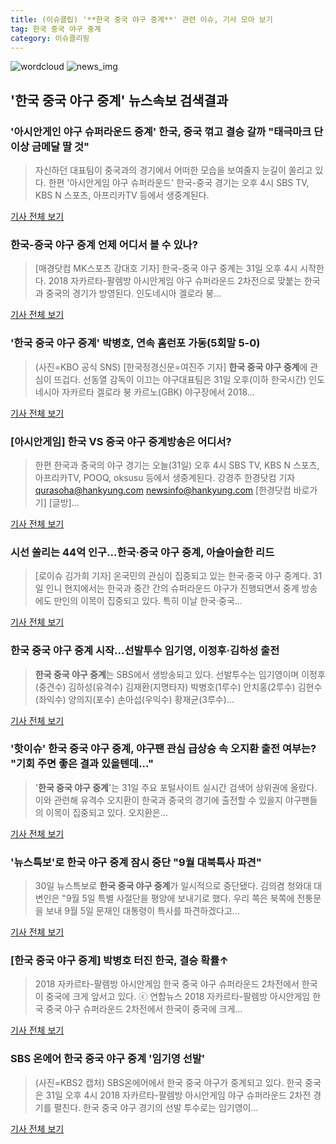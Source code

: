 ```yaml
---
title: (이슈클립) '**한국 중국 야구 중계**' 관련 이슈, 기사 모아 보기
tag: 한국 중국 야구 중계
category: 이슈클리핑
---
```

![wordcloud](https://s3.ap-northeast-2.amazonaws.com/lyrics101-wordcloud/2018-08-31-1535706545.png)
![news_img](https://user-images.githubusercontent.com/42597476/44507050-1206f400-a6e4-11e8-8d98-7ffbfebb353f.png)
## **'**한국 중국 야구 중계**'** 뉴스속보 검색결과
### '아시안게인 야구 슈퍼라운드 중계' 한국, 중국 꺾고 결승 갈까 "태극마크 단 이상 금메달 딸 것"

>자신하던 대표팀이 중국과의 경기에서 어떠한 모습을 보여줄지 눈길이 쏠리고 있다. 한편 '아시안게임 야구 슈퍼라운드' 한국-중국 경기는 오후 4시 SBS TV, KBS N 스포츠, 아프리카TV 등에서 생중계된다.

<a href="http://www.ilyosisa.co.kr/news/articleView.html?idxno=151366" target="_blank">기사 전체 보기</a>

### 한국-중국 야구 중계 언제 어디서 볼 수 있나?

>[매경닷컴 MK스포츠 강대호 기자] 한국-중국 야구 중계는 31일 오후 4시 시작한다. 2018 자카르타-팔렘방 아시안게임 야구 슈퍼라운드 2차전으로 맞붙는 한국과 중국의 경기가 방영된다. 인도네시아 겔로라 붕...

<a href="http://sports.mk.co.kr/view.php?year=2018&no=549437" target="_blank">기사 전체 보기</a>

### '**한국 중국 야구 중계**' 박병호, 연속 홈런포 가동(5회말 5-0)

>(사진=KBO 공식 SNS) [한국정경신문=여진주 기자] **한국 중국 야구 중계**에 관심이 뜨겁다. 선동열 감독이 이끄는 야구대표팀은 31일 오후(이하 한국시간) 인도네시아 자카르타 겔로라 붕 카르노(GBK) 야구장에서 2018...

<a href="http://kpenews.com/Board.aspx?BoardNo=18387" target="_blank">기사 전체 보기</a>

### [아시안게임] 한국 VS 중국 야구 중계방송은 어디서?

>한편 한국과 중국의 야구 경기는 오늘(31일) 오후 4시 SBS TV, KBS N 스포츠, 아프리카TV, POOQ, oksusu 등에서 생중계된다. 강경주 한경닷컴 기자 qurasoha@hankyung.com newsinfo@hankyung.com [한경닷컴 바로가기] [글방]...

<a href="http://news.hankyung.com/article/201808317961H" target="_blank">기사 전체 보기</a>

### 시선 쏠리는 44억 인구...한국·중국 야구 중계, 아슬아슬한 리드

>[로이슈 김가희 기자] 온국민의 관심이 집중되고 있는 한국·중국 야구 중계다. 31일 인니 현지에서는 한국과 중간 간의 슈퍼라운드 야구가 진행되면서 중계 방송에도 만인의 이목이 집중되고 있다. 특히 이날 한국·중국...

<a href="http://www.lawissue.co.kr/view.php?ud=2018083116572353522d12411ff9_12" target="_blank">기사 전체 보기</a>

### **한국 중국 야구 중계** 시작…선발투수 임기영, 이정후·김하성 출전

>**한국 중국 야구 중계**는 SBS에서 생방송되고 있다. 선발투수는 임기영이며 이정후(중견수) 김하성(유격수) 김재환(지명타자) 박병호(1루수) 안치홍(2루수) 김현수(좌익수) 양의지(포수) 손아섭(우익수) 황재균(3루수)...

<a href="http://sports.hankooki.com/lpage/baseball/201808/sp2018083116584457390.htm" target="_blank">기사 전체 보기</a>

### '핫이슈' **한국 중국 야구 중계**, 야구팬 관심 급상승 속 오지환 출전 여부는? "기회 주면 좋은 결과 있을텐데..."

>'**한국 중국 야구 중계**'는 31일 주요 포털사이트 실시간 검색어 상위권에 올랐다.  이와 관련해 유격수 오지환이 한국과 중국의 경기에 출전할 수 있을지 야구팬들의 이목이 집중되고 있다. 오지환은...

<a href="http://www.kns.tv/news/articleView.html?idxno=465101" target="_blank">기사 전체 보기</a>

### '뉴스특보'로 한국 야구 중계 잠시 중단 "9월 대북특사 파견"

>30일 뉴스특보로 **한국 중국 야구 중계**가 일시적으로 중단됐다. 김의겸 청와대 대변인은 "9월 5일 특별 사절단을 평양에 보내기로 했다. 우리 쪽은 북쪽에 전통문을 보내 9월 5일 문재인 대통령이 특사를 파견하겠다고...

<a href="http://sports.hankooki.com/lpage/entv/201808/sp20180831170845136660.htm" target="_blank">기사 전체 보기</a>

### [**한국 중국 야구 중계**] 박병호 터진 한국, 결승 확률↑

>2018 자카르타-팔렘방 아시안게임 한국 중국 야구 슈퍼라운드 2차전에서 한국이 중국에 크게 앞서고 있다. ⓒ 연합뉴스 2018 자카르타-팔렘방 아시안게임 한국 중국 야구 슈퍼라운드 2차전에서 한국이 중국에 크게...

<a href="http://www.dailian.co.kr/news/view/736497/?sc=naver" target="_blank">기사 전체 보기</a>

### SBS 온에어 **한국 중국 야구 중계** '임기영 선발'

>(사진=KBS2 캡처) SBS온에어에서 한국 중국 야구가 중계되고 있다. 한국 중국은 31일 오후 4시 2018 자카르타-팔렘방 아시안게임 야구 슈퍼라운드 2차전 경기를 펼친다. 한국 중국 야구 경기의 선발 투수로는 임기영이...

<a href="http://www.etnews.com/20180831000266" target="_blank">기사 전체 보기</a>


